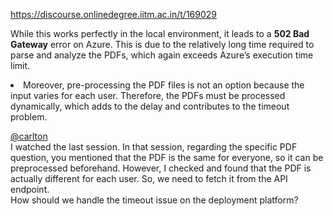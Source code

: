 https://discourse.onlinedegree.iitm.ac.in/t/169029

While this works perfectly in the local environment, it leads to a <strong>502 Bad Gateway</strong> error on Azure. This is due to the relatively long time required to parse and analyze the PDFs, which again exceeds Azure’s execution time limit.</li>
<li>Moreover, pre-processing the PDF files is not an option because the input varies for each user. Therefore, the PDFs must be processed dynamically, which adds to the delay and contributes to the timeout problem.</li>
</ul>
</blockquote>
</aside>
<p><a class="mention" href="/u/carlton">@carlton</a><br/>
I watched the last session. In that session, regarding the specific PDF question, you mentioned that the PDF is the same for everyone, so it can be preprocessed beforehand. However, I checked and found that the PDF is actually different for each user. So, we need to fetch it from the API endpoint.<br/>
How should we handle the timeout issue on the deployment platform?
